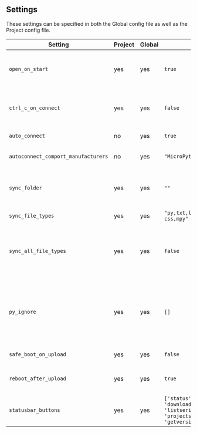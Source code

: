 ## Settings
These settings can be specified in both the Global config file as well as the Project config file.

| Setting          | Project | Global | Default               | Purpose |
|------------------|---------|--------|-----------------------| -----------------------------------------------------------|
| `open_on_start`  | yes     | yes    | `true`                | Whether to open the terminal and connect to the board when starting Code |
| `ctrl_c_on_connect` | yes     | yes    | `false`               | If true, executes a ctrl-c on connect to stop running programs |
| `auto_connect`   | no       | yes    | `true` | Autoconnect on USB. |
| `autoconnect_comport_manufacturers` | no | yes | `"MicroPython", "Microsoft"` | USB COM port manufacturers for Pico boards. |
| `sync_folder`    | yes     | yes    | `""`                  | Folder to synchronize. Empty to sync project's main folder. |
| `sync_file_types` | yes     | yes    | `"py,txt,log,json,xml,html,js, css,mpy"` | Types of files to be synchronized |
| `sync_all_file_types` | yes  | yes    | `false` | If enabled, all files will be uploaded no matter the file type (`sync_file_types` will be ignored). |
| `py_ignore`      | yes     | yes    | `[]`                  | Comma separated list of files and folders to ignore when uploading (no wildcard or regular expressions supported). |
| `safe_boot_on_upload` | yes | yes | `false` | Safe-boot before upload. |
| `reboot_after_upload` | yes | yes | `true` | Reboots your board after any upload or download action. |
| `statusbar_buttons` | yes     | yes     |`['status', 'run', 'upload', 'download', 'disconnect', 'listserial', 'settings', 'projectsettings', 'getversion']` | Which quick-access buttons to show in the status bar. |
